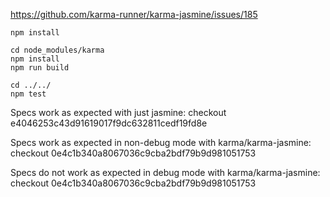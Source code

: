 https://github.com/karma-runner/karma-jasmine/issues/185

```
npm install

cd node_modules/karma
npm install
npm run build

cd ../../
npm test
```

Specs work as expected with just jasmine: checkout e4046253c43d91619017f9dc632811cedf19fd8e

Specs work as expected in non-debug mode with karma/karma-jasmine: checkout 0e4c1b340a8067036c9cba2bdf79b9d981051753

Specs do not work as expected in debug mode with karma/karma-jasmine: checkout 0e4c1b340a8067036c9cba2bdf79b9d981051753
